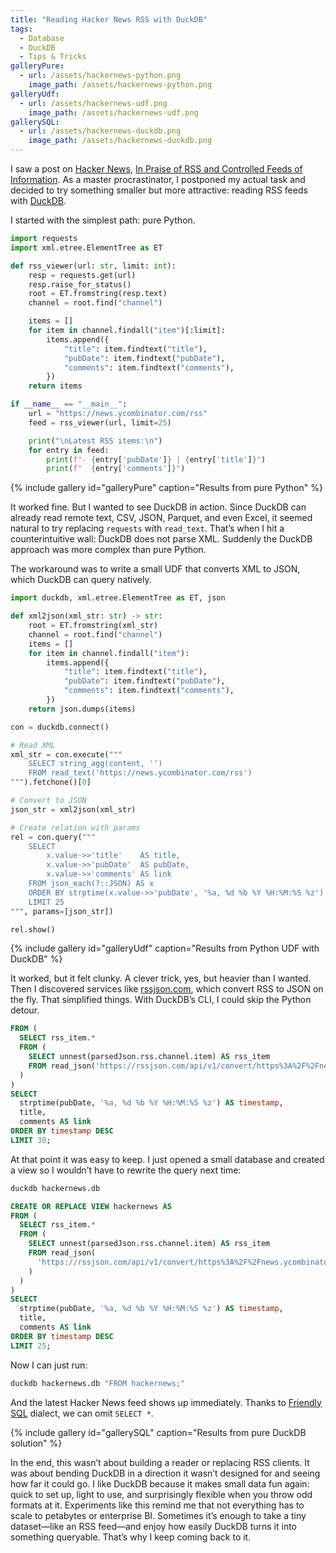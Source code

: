 ```yaml
---
title: "Reading Hacker News RSS with DuckDB"
tags:
  - Database
  - DuckDB
  - Tips & Tricks
galleryPure:
  - url: /assets/hackernews-python.png
    image_path: /assets/hackernews-python.png
galleryUdf:
  - url: /assets/hackernews-udf.png
    image_path: /assets/hackernews-udf.png
gallerySQL:
  - url: /assets/hackernews-duckdb.png
    image_path: /assets/hackernews-duckdb.png
---
```


I saw a post on [Hacker News](https://news.ycombinator.com/), [In Praise of RSS and Controlled Feeds of Information](https://blog.burkert.me/posts/in_praise_of_syndication/). As a master procrastinator, I postponed my actual task and decided to try something smaller but more attractive: reading RSS feeds with [DuckDB](https://duckdb.org/).

I started with the simplest path: pure Python.

```python
import requests
import xml.etree.ElementTree as ET

def rss_viewer(url: str, limit: int):
    resp = requests.get(url)
    resp.raise_for_status()
    root = ET.fromstring(resp.text)
    channel = root.find("channel")

    items = []
    for item in channel.findall("item")[:limit]:
        items.append({
            "title": item.findtext("title"),
            "pubDate": item.findtext("pubDate"),
            "comments": item.findtext("comments"),
        })
    return items

if __name__ == "__main__":
    url = "https://news.ycombinator.com/rss"
    feed = rss_viewer(url, limit=25)

    print("\nLatest RSS items:\n")
    for entry in feed:
        print(f"- {entry['pubDate']} | {entry['title']}")
        print(f"  {entry['comments']}")
```

{% include gallery id="galleryPure" caption="Results from pure Python" %}

It worked fine. But I wanted to see DuckDB in action. Since DuckDB can already read remote text, CSV, JSON, Parquet, and even Excel, it seemed natural to try replacing `requests` with `read_text`. That’s when I hit a counterintuitive wall: DuckDB does not parse XML. Suddenly the DuckDB approach was more complex than pure Python.

The workaround was to write a small UDF that converts XML to JSON, which DuckDB can query natively.

```python
import duckdb, xml.etree.ElementTree as ET, json

def xml2json(xml_str: str) -> str:
    root = ET.fromstring(xml_str)
    channel = root.find("channel")
    items = []
    for item in channel.findall("item"):
        items.append({
            "title": item.findtext("title"),
            "pubDate": item.findtext("pubDate"),
            "comments": item.findtext("comments"),
        })
    return json.dumps(items)

con = duckdb.connect()

# Read XML
xml_str = con.execute("""
    SELECT string_agg(content, '')
    FROM read_text('https://news.ycombinator.com/rss')
""").fetchone()[0]

# Convert to JSON
json_str = xml2json(xml_str)

# Create relation with params
rel = con.query("""
    SELECT 
        x.value->>'title'    AS title,
        x.value->>'pubDate'  AS pubDate,
        x.value->>'comments' AS link
    FROM json_each(?::JSON) AS x
    ORDER BY strptime(x.value->>'pubDate', '%a, %d %b %Y %H:%M:%S %z') DESC
    LIMIT 25
""", params=[json_str])

rel.show()
```

{% include gallery id="galleryUdf" caption="Results from Python UDF with DuckDB" %}

It worked, but it felt clunky. A clever trick, yes, but heavier than I wanted. Then I discovered services like [rssjson.com](https://rssjson.com/), which convert RSS to JSON on the fly. That simplified things. With DuckDB’s CLI, I could skip the Python detour.

```SQL
FROM (
  SELECT rss_item.*
  FROM (
    SELECT unnest(parsedJson.rss.channel.item) AS rss_item
    FROM read_json('https://rssjson.com/api/v1/convert/https%3A%2F%2Fnews.ycombinator.com%2Frss')
  )
)
SELECT 
  strptime(pubDate, '%a, %d %b %Y %H:%M:%S %z') AS timestamp,
  title,
  comments AS link
ORDER BY timestamp DESC
LIMIT 30;
```

At that point it was easy to keep. I just opened a small database and created a view so I wouldn’t have to rewrite the query next time:

```bash
duckdb hackernews.db
```

```sql
CREATE OR REPLACE VIEW hackernews AS
FROM (
  SELECT rss_item.*
  FROM (
    SELECT unnest(parsedJson.rss.channel.item) AS rss_item
    FROM read_json(
      'https://rssjson.com/api/v1/convert/https%3A%2F%2Fnews.ycombinator.com%2Frss'
    )
  )
)
SELECT 
  strptime(pubDate, '%a, %d %b %Y %H:%M:%S %z') AS timestamp,
  title,
  comments AS link
ORDER BY timestamp DESC
LIMIT 25;
```

Now I can just run:

```bash
duckdb hackernews.db "FROM hackernews;"
```

And the latest Hacker News feed shows up immediately. Thanks to [Friendly SQL](https://duckdb.org/docs/stable/sql/dialect/friendly_sql.html) dialect, we can omit `SELECT *`.

{% include gallery id="gallerySQL" caption="Results from pure DuckDB solution" %}

In the end, this wasn’t about building a reader or replacing RSS clients. It was about bending DuckDB in a direction it wasn’t designed for and seeing how far it could go. I like DuckDB because it makes small data fun again: quick to set up, light to use, and surprisingly flexible when you throw odd formats at it. Experiments like this remind me that not everything has to scale to petabytes or enterprise BI. Sometimes it’s enough to take a tiny dataset—like an RSS feed—and enjoy how easily DuckDB turns it into something queryable. That’s why I keep coming back to it.

